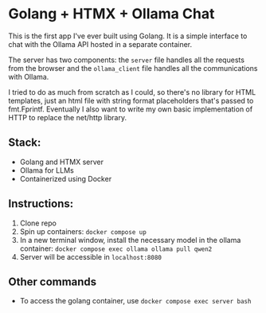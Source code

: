 # Golang + HTMX + Ollama Chat

This is the first app I've ever built using Golang. It is a simple interface to chat with the Ollama API hosted in a separate container. 

The server has two components: the ```server``` file handles all the requests from the browser and the ```ollama_client``` file handles all the communications with Ollama.

I tried to do as much from scratch as I could, so there's no library for HTML templates, just an html file with string format placeholders that's passed to fmt.Fprintf. Eventually I also want to write my own basic implementation of HTTP to replace the net/http library.

## Stack:
* Golang and HTMX server
* Ollama for LLMs
* Containerized using Docker

## Instructions:
1. Clone repo
2. Spin up containers: ```docker compose up```
3. In a new terminal window, install the necessary model in the ollama container: ```docker compose exec ollama ollama pull qwen2```
4. Server will be accessible in ```localhost:8080```

## Other commands
* To access the golang container, use ```docker compose exec server bash```
